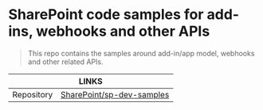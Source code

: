 # SharePoint code samples for add-ins, webhooks and other APIs

> This repo contains the samples around add-in/app model, webhooks and other related APIs.

<div class="links">
    <table>
        <thead>
            <tr>
                <th colspan="2">LINKS</th>
            </tr>
        </thead>
        <tbody>
            <tr>
                <td>Repository</td>
                <td><a href="https://github.com/SharePoint/sp-dev-samples" target="_blank">SharePoint/sp-dev-samples</a></td>
            </tr>
        </tbody>
    </table>
</div>
